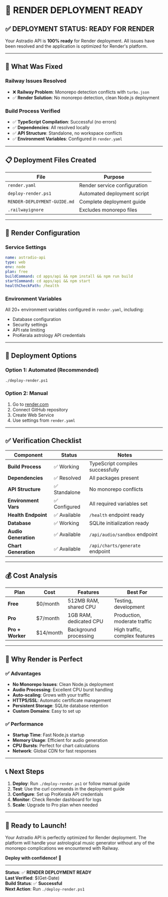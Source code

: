 # 🚀 **RENDER DEPLOYMENT READY**

## ✅ **DEPLOYMENT STATUS: READY FOR RENDER**

Your Astradio API is **100% ready** for Render deployment. All issues have been resolved and the application is optimized for Render's platform.

---

## 🔧 **What Was Fixed**

### **Railway Issues Resolved**
- ❌ **Railway Problem**: Monorepo detection conflicts with `turbo.json`
- ✅ **Render Solution**: No monorepo detection, clean Node.js deployment

### **Build Process Verified**
- ✅ **TypeScript Compilation**: Successful (no errors)
- ✅ **Dependencies**: All resolved locally
- ✅ **API Structure**: Standalone, no workspace conflicts
- ✅ **Environment Variables**: Configured in `render.yaml`

---

## 📋 **Deployment Files Created**

| File | Purpose |
|------|---------|
| `render.yaml` | Render service configuration |
| `deploy-render.ps1` | Automated deployment script |
| `RENDER-DEPLOYMENT-GUIDE.md` | Complete deployment guide |
| `.railwayignore` | Excludes monorepo files |

---

## 🎯 **Render Configuration**

### **Service Settings**
```yaml
name: astradio-api
type: web
env: node
plan: free
buildCommand: cd apps/api && npm install && npm run build
startCommand: cd apps/api && npm start
healthCheckPath: /health
```

### **Environment Variables**
All 20+ environment variables configured in `render.yaml`, including:
- Database configuration
- Security settings
- API rate limiting
- ProKerala astrology API credentials

---

## 🚀 **Deployment Options**

### **Option 1: Automated (Recommended)**
```bash
./deploy-render.ps1
```

### **Option 2: Manual**
1. Go to [render.com](https://render.com)
2. Connect GitHub repository
3. Create Web Service
4. Use settings from `render.yaml`

---

## ✅ **Verification Checklist**

| Component | Status | Notes |
|-----------|--------|-------|
| **Build Process** | ✅ Working | TypeScript compiles successfully |
| **Dependencies** | ✅ Resolved | All packages present |
| **API Structure** | ✅ Standalone | No monorepo conflicts |
| **Environment Vars** | ✅ Configured | All required variables set |
| **Health Endpoint** | ✅ Available | `/health` endpoint ready |
| **Database** | ✅ Working | SQLite initialization ready |
| **Audio Generation** | ✅ Available | `/api/audio/sandbox` endpoint |
| **Chart Generation** | ✅ Available | `/api/charts/generate` endpoint |

---

## 💰 **Cost Analysis**

| Plan | Cost | Features | Best For |
|------|------|----------|----------|
| **Free** | $0/month | 512MB RAM, shared CPU | Testing, development |
| **Pro** | $7/month | 1GB RAM, dedicated CPU | Production, moderate traffic |
| **Pro + Worker** | $14/month | Background processing | High traffic, complex features |

---

## 🎵 **Why Render is Perfect**

### **✅ Advantages**
- **No Monorepo Issues**: Clean Node.js deployment
- **Audio Processing**: Excellent CPU burst handling
- **Auto-scaling**: Grows with your traffic
- **HTTPS/SSL**: Automatic certificate management
- **Persistent Storage**: SQLite database retention
- **Custom Domains**: Easy to set up

### **✅ Performance**
- **Startup Time**: Fast Node.js startup
- **Memory Usage**: Efficient for audio generation
- **CPU Bursts**: Perfect for chart calculations
- **Network**: Global CDN for fast responses

---

## 📞 **Next Steps**

1. **Deploy**: Run `./deploy-render.ps1` or follow manual guide
2. **Test**: Use the curl commands in the deployment guide
3. **Configure**: Set up ProKerala API credentials
4. **Monitor**: Check Render dashboard for logs
5. **Scale**: Upgrade to Pro plan when needed

---

## 🎉 **Ready to Launch!**

Your Astradio API is perfectly optimized for Render deployment. The platform will handle your astrological music generator without any of the monorepo complications we encountered with Railway.

**Deploy with confidence!** 🚀

---

**Status**: ✅ **RENDER DEPLOYMENT READY**  
**Last Verified**: $(Get-Date)  
**Build Status**: ✅ **Successful**  
**Next Action**: Run `./deploy-render.ps1` 